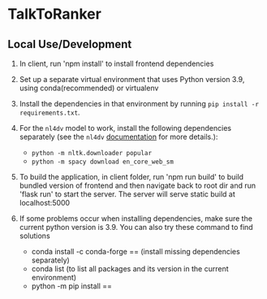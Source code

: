 # TalkToRanker

## Local Use/Development
1. In client, run 'npm install' to install frontend dependencies
2. Set up a separate virtual environment that uses Python version 3.9, using conda(recommended) or virtualenv 
3. Install the dependencies in that environment by running `pip install -r requirements.txt`.
4. For the `nl4dv` model to work, install the following dependencies separately
   (see the `nl4dv`
   [documentation](https://nl4dv.github.io/nl4dv/documentation.html) for more
   details.):
   - `python -m nltk.downloader popular`
   - `python -m spacy download en_core_web_sm`
5. To build the application, in client folder, run 'npm run build' to build bundled version of frontend
   and then navigate back to root dir and run 'flask run' to start the server. The server will serve static build at
   localhost:5000

6. If some problems occur when installing dependencies, make sure the current python version is 3.9.
   You can also try these command to find solutions
   - conda install -c conda-forge <package-name>==<version> (install missing dependencies separately)
   - conda list (to list all packages and its version in the current environment)
   - python -m pip install <package-name>==<version>

